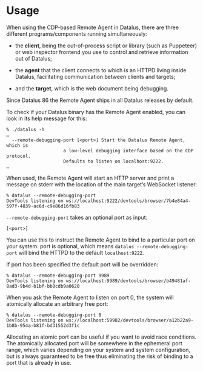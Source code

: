Usage
=====

When using the CDP-based Remote Agent in Datalus, there are
three different programs/components running simultaneously:

  * the __client__, being the out-of-process script or library
    (such as Puppeteer) or web inspector frontend you use to control
    and retrieve information out of Datalus;

  * the __agent__ that the client connects to which is an HTTPD living
    inside Datalus, facilitating communication between clients
    and targets;

  * and the __target__, which is the web document being debugging.

Since Datalus 86 the Remote Agent ships in all Datalus releases by default.

To check if your Datalus binary has the Remote Agent enabled, you
can look in its help message for this:

	% ./datalus -h
	…
	  --remote-debugging-port [<port>] Start the Datalus Remote Agent, which is
	                     a low-level debugging interface based on the CDP protocol.
	                     Defaults to listen on localhost:9222.
	…

When used, the Remote Agent will start an HTTP server and print a
message on stderr with the location of the main target’s WebSocket
listener:

	% datalus --remote-debugging-port
	DevTools listening on ws://localhost:9222/devtools/browser/7b4e84a4-597f-4839-ac6d-c9e86d16fb83

`--remote-debugging-port` takes an optional port as input:

	[<port>]

You can use this to instruct the Remote Agent to bind to a particular
port on your system.  port is optional,
which means `datalus --remote-debugging-port` will bind the HTTPD to
the default `localhost:9222`.

If port has been specified the default port will be overridden:

	% datalus --remote-debugging-port 9989
    DevTools listening on ws://localhost:9989/devtools/browser/b49481af-8ad3-9b4d-b1bf-bb0cdb9a0620

When you ask the Remote Agent to listen on port 0,
the system will atomically allocate an arbitrary free port:

    % datalus --remote-debugging-port 0
    DevTools listening on ws://localhost:59982/devtools/browser/a12b22a9-1b8b-954a-b81f-bd31552d3f1c

Allocating an atomic port can be useful if you want to avoid race
conditions.  The atomically allocated port will be somewhere in the
ephemeral port range, which varies depending on your system and
system configuration, but is always guaranteed to be free thus
eliminating the risk of binding to a port that is already in use.

[Datalus Nightly]: https://www.mozilla.org/en-GB/datalus/channel/desktop/#nightly
